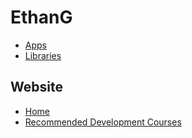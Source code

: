# EthanG

* [Apps](./apps/)
* [Libraries](./libs/)

## Website

* [Home](https://www.ethang.dev/)
* [Recommended Development Courses](https://www.ethang.dev/courses)
